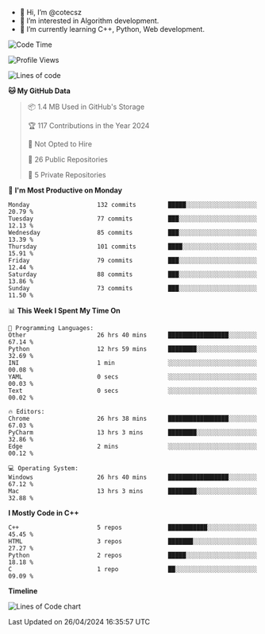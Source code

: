 - 👋 Hi, I’m @cotecsz
- 👀 I’m interested in Algorithm development.
- 🌱 I’m currently learning C++, Python, Web development.

<!---
cotecsz/cotecsz is a ✨ special ✨ repository because its `README.md` (this file) appears on your GitHub profile.
You can click the Preview link to take a look at your changes.
--->

<!--START_SECTION:waka-->
![Code Time](http://img.shields.io/badge/Code%20Time-914%20hrs%2028%20mins-blue)

![Profile Views](http://img.shields.io/badge/Profile%20Views-0-blue)

![Lines of code](https://img.shields.io/badge/From%20Hello%20World%20I%27ve%20Written-1.2%20million%20lines%20of%20code-blue)

**🐱 My GitHub Data** 

> 📦 1.4 MB Used in GitHub's Storage 
 > 
> 🏆 117 Contributions in the Year 2024
 > 
> 🚫 Not Opted to Hire
 > 
> 📜 26 Public Repositories 
 > 
> 🔑 5 Private Repositories 
 > 
📅 **I'm Most Productive on Monday** 

```text
Monday                   132 commits         █████░░░░░░░░░░░░░░░░░░░░   20.79 % 
Tuesday                  77 commits          ███░░░░░░░░░░░░░░░░░░░░░░   12.13 % 
Wednesday                85 commits          ███░░░░░░░░░░░░░░░░░░░░░░   13.39 % 
Thursday                 101 commits         ████░░░░░░░░░░░░░░░░░░░░░   15.91 % 
Friday                   79 commits          ███░░░░░░░░░░░░░░░░░░░░░░   12.44 % 
Saturday                 88 commits          ███░░░░░░░░░░░░░░░░░░░░░░   13.86 % 
Sunday                   73 commits          ███░░░░░░░░░░░░░░░░░░░░░░   11.50 % 
```


📊 **This Week I Spent My Time On** 

```text
💬 Programming Languages: 
Other                    26 hrs 40 mins      █████████████████░░░░░░░░   67.14 % 
Python                   12 hrs 59 mins      ████████░░░░░░░░░░░░░░░░░   32.69 % 
INI                      1 min               ░░░░░░░░░░░░░░░░░░░░░░░░░   00.08 % 
YAML                     0 secs              ░░░░░░░░░░░░░░░░░░░░░░░░░   00.03 % 
Text                     0 secs              ░░░░░░░░░░░░░░░░░░░░░░░░░   00.02 % 

🔥 Editors: 
Chrome                   26 hrs 38 mins      █████████████████░░░░░░░░   67.03 % 
PyCharm                  13 hrs 3 mins       ████████░░░░░░░░░░░░░░░░░   32.86 % 
Edge                     2 mins              ░░░░░░░░░░░░░░░░░░░░░░░░░   00.12 % 

💻 Operating System: 
Windows                  26 hrs 40 mins      █████████████████░░░░░░░░   67.12 % 
Mac                      13 hrs 3 mins       ████████░░░░░░░░░░░░░░░░░   32.88 % 
```

**I Mostly Code in C++** 

```text
C++                      5 repos             ███████████░░░░░░░░░░░░░░   45.45 % 
HTML                     3 repos             ███████░░░░░░░░░░░░░░░░░░   27.27 % 
Python                   2 repos             █████░░░░░░░░░░░░░░░░░░░░   18.18 % 
C                        1 repo              ██░░░░░░░░░░░░░░░░░░░░░░░   09.09 % 
```



**Timeline**

![Lines of Code chart](https://raw.githubusercontent.com/cotecsz/cotecsz/master/assets/bar_graph.png)


 Last Updated on 26/04/2024 16:35:57 UTC
<!--END_SECTION:waka-->
